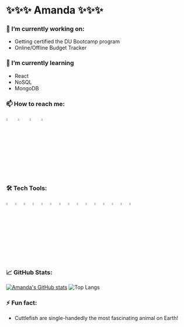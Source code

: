 # ✨✨✨ Amanda ✨✨✨

### 🔭 I’m currently working on:

- Getting certified the DU Bootcamp program
- Online/Offline Budget Tracker

### 🌱 I’m currently learning

- React
- NoSQL
- MongoDB

### 📫 How to reach me:

<a href="mailto:ahanes35@yahoo.com"><img src="https://img.icons8.com/fluency/48/000000/mailing.png" width="4%"/></a> &nbsp; [<img src="https://img.icons8.com/color/48/000000/linkedin.png" width="4%"/>](https://www.linkedin.com/in/amanda-mcbee-98a586108/) &nbsp; [<img src="https://img.icons8.com/fluent/48/000000/facebook-new.png" width="4%"/>](https://www.facebook.com/amanda.jean.7758) &nbsp; [<img src="https://img.icons8.com/fluent/48/000000/instagram-new.png" width="4%"/>](https://www.instagram.com/amandajean007/)

### 🛠️ Tech Tools:

<div style="margin: 1em 0;">
  <img src="https://cdn.jsdelivr.net/gh/devicons/devicon/icons/javascript/javascript-original.svg" alt="JavasSript" width="4%" />
  <img src="https://cdn.jsdelivr.net/gh/devicons/devicon/icons/html5/html5-original.svg" alt="HTML5" width="4%" />
  <img src="https://cdn.jsdelivr.net/gh/devicons/devicon/icons/css3/css3-original.svg" alt="CSS3" width="4%" />
  <img src="https://cdn.jsdelivr.net/gh/devicons/devicon/icons/jquery/jquery-plain-wordmark.svg" alt="jQuery" width="4%"/>
  <img src="https://cdn.jsdelivr.net/gh/devicons/devicon/icons/github/github-original.svg" alt="GitHub" width="4%" />
  <img src="https://cdn.jsdelivr.net/gh/devicons/devicon/icons/jest/jest-plain.svg" alt="Jest" width="4%" />
  <img src="https://cdn.jsdelivr.net/gh/devicons/devicon/icons/bootstrap/bootstrap-plain-wordmark.svg" alt="bootstrap" width="4%" />
  <img src="https://cdn.jsdelivr.net/gh/devicons/devicon/icons/bulma/bulma-plain.svg" alt="Bulma" width="4%" />
  <img src="https://cdn.jsdelivr.net/gh/devicons/devicon/icons/nodejs/nodejs-original.svg" alt="NodeJs" width="4%" />
  <img src="https://cdn.jsdelivr.net/gh/devicons/devicon/icons/express/express-original-wordmark.svg" alt="express" width="4%"/>
  <img src="https://cdn.jsdelivr.net/gh/devicons/devicon/icons/handlebars/handlebars-original-wordmark.svg" alt="handlebars" width="4%" />
  <img src="https://cdn.jsdelivr.net/gh/devicons/devicon/icons/trello/trello-plain-wordmark.svg" alt="trello" width="4%"/>
  <img src="https://cdn.jsdelivr.net/gh/devicons/devicon/icons/vscode/vscode-original-wordmark.svg" alt="VScode" width="4%" />
  <img src="https://cdn.jsdelivr.net/gh/devicons/devicon/icons/react/react-original.svg" alt="React" width="4%" />
  <img src="https://cdn.jsdelivr.net/gh/devicons/devicon/icons/mongodb/mongodb-original.svg" alt="MongoDB" width="4%" />
</div>

### 📈 GitHub Stats:

[![Amanda's GitHub stats](https://github-readme-stats.vercel.app/api?username=amandajean007)](https://github.com/amandajean007/github-readme-stats)
![Top Langs](https://github-readme-stats.vercel.app/api/top-langs/?username=amandajean007&theme=tokyonight)

### ⚡ Fun fact:

- Cuttlefish are single-handedly the most fascinating animal on Earth!
